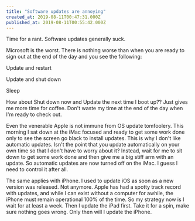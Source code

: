 ```yaml
---
title: "Software updates are annoying"
created_at: 2019-08-11T00:47:31.000Z
published_at: 2019-08-11T00:55:42.000Z
---
```

Time for a rant. Software updates generally suck.

Microsoft is the worst. There is nothing worse than when you are ready to sign out at the end of the day and you see the following:

Update and restart

Update and shut down

Sleep

How about Shut down now and Update the next time I boot up?? Just gives me more time for coffee. Don't waste my time at the end of the day when I'm ready to check out.

Even the venerable Apple is not immune from OS update tomfoolery. This morning I sat down at the iMac focused and ready to get some work done only to see the screen go black to install updates. This is why I don't like automatic updates. Isn't the point that you update automatically on your own time so that I don't have to worry about it? Instead, wait for me to sit down to get some work done and then give me a big stiff arm with an update. So automatic updates are now turned off on the iMac. I guess I need to control it after all.

The same applies with iPhone. I used to update iOS as soon as a new version was released. Not anymore. Apple has had a spotty track record with updates, and while I can exist without a computer for awhile, the iPhone must remain operational 100% of the time. So my strategy now is I wait for at least a week. Then I update the iPad first. Take it for a spin, make sure nothing goes wrong. Only then will I update the iPhone.
